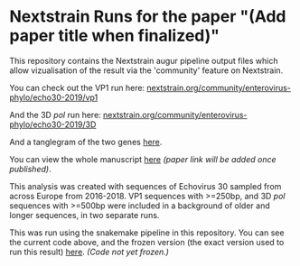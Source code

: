 # Nextstrain Runs for the paper "(Add paper title when finalized)"

This repository contains the Nextstrain augur pipeline output files which allow vizualisation of the result via the 'community' feature on Nextstrain. 

You can check out the VP1 run here: [nextstrain.org/community/enterovirus-phylo/echo30-2019/vp1](https://nextstrain.org/community/enterovirus-phylo/echo30-2019/vp1)

And the 3D _pol_ run here: [nextstrain.org/community/enterovirus-phylo/echo30-2019/3D](https://nextstrain.org/community/enterovirus-phylo/echo30-2019/3D)

And a tanglegram of the two genes [here](https://nextstrain.org/community/enterovirus-phylo/echo30-2019/3D:community/enterovirus-phylo/echo30-2019/vp1?c=group).

You can view the whole manuscript [here]() *(paper link will be added once published)*.

This analysis was created with sequences of Echovirus 30 sampled from across Europe from 2016-2018. VP1 sequences with >=250bp, and 3D _pol_ sequences with >=500bp were included in a background of older and longer sequences, in two separate runs.

This was run using the snakemake pipeline in this repository. You can see the current code above, and the frozen version (the exact version used to run this result) [here](). *(Code not yet frozen.)*

